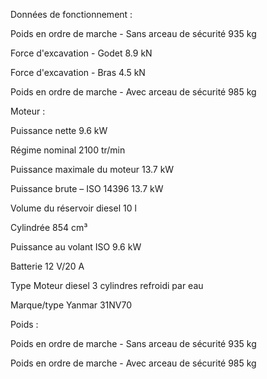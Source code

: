 

Données de fonctionnement :

Poids en ordre de marche - Sans arceau de sécurité 935 kg

Force d'excavation - Godet 8.9 kN

Force d'excavation - Bras 4.5 kN

Poids en ordre de marche - Avec arceau de sécurité 985 kg

Moteur :

Puissance nette 9.6 kW

Régime nominal 2100 tr/min

Puissance maximale du moteur 13.7 kW

Puissance brute – ISO 14396 13.7 kW

Volume du réservoir diesel 10 l

Cylindrée 854 cm³

Puissance au volant ISO 9.6 kW

Batterie 12 V/20 A

Type Moteur diesel 3 cylindres refroidi par eau

Marque/type Yanmar 31NV70

Poids :

Poids en ordre de marche - Sans arceau de sécurité 935 kg

Poids en ordre de marche - Avec arceau de sécurité 985 kg
